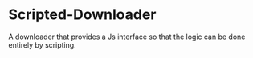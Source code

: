 # Scripted-Downloader
A downloader that provides a Js interface so that the logic can be done entirely by scripting.
